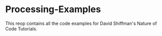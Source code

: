 # Processing-Examples

This reop contains all the code examples for David Shiffman's Nature of Code Tutorials.
